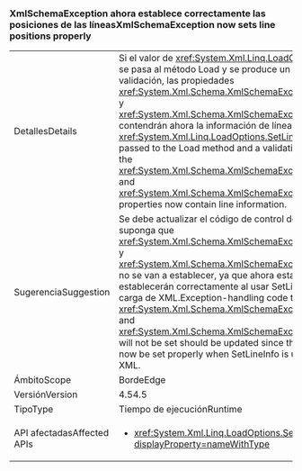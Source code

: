 ### <a name="xmlschemaexception-now-sets-line-positions-properly"></a><span data-ttu-id="a2230-101">XmlSchemaException ahora establece correctamente las posiciones de las líneas</span><span class="sxs-lookup"><span data-stu-id="a2230-101">XmlSchemaException now sets line positions properly</span></span>

|   |   |
|---|---|
|<span data-ttu-id="a2230-102">Detalles</span><span class="sxs-lookup"><span data-stu-id="a2230-102">Details</span></span>|<span data-ttu-id="a2230-103">Si el valor de <xref:System.Xml.Linq.LoadOptions.SetLineInfo> se pasa al método Load y se produce un error de validación, las propiedades <xref:System.Xml.Schema.XmlSchemaException.LineNumber> y <xref:System.Xml.Schema.XmlSchemaException.LinePosition> contendrán ahora la información de línea.</span><span class="sxs-lookup"><span data-stu-id="a2230-103">If the <xref:System.Xml.Linq.LoadOptions.SetLineInfo> value is passed to the Load method and a validation error occurs, the <xref:System.Xml.Schema.XmlSchemaException.LineNumber> and <xref:System.Xml.Schema.XmlSchemaException.LinePosition> properties now contain line information.</span></span>|
|<span data-ttu-id="a2230-104">Sugerencia</span><span class="sxs-lookup"><span data-stu-id="a2230-104">Suggestion</span></span>|<span data-ttu-id="a2230-105">Se debe actualizar el código de control de excepciones que suponga que <xref:System.Xml.Schema.XmlSchemaException.LineNumber> y <xref:System.Xml.Schema.XmlSchemaException.LinePosition> no se van a establecer, ya que ahora estas propiedades se establecerán correctamente al usar SetLineInfo durante la carga de XML.</span><span class="sxs-lookup"><span data-stu-id="a2230-105">Exception-handling code that assumes <xref:System.Xml.Schema.XmlSchemaException.LineNumber> and <xref:System.Xml.Schema.XmlSchemaException.LinePosition> will not be set should be updated since these properties will now be set properly when SetLineInfo is used while loading XML.</span></span>|
|<span data-ttu-id="a2230-106">Ámbito</span><span class="sxs-lookup"><span data-stu-id="a2230-106">Scope</span></span>|<span data-ttu-id="a2230-107">Borde</span><span class="sxs-lookup"><span data-stu-id="a2230-107">Edge</span></span>|
|<span data-ttu-id="a2230-108">Versión</span><span class="sxs-lookup"><span data-stu-id="a2230-108">Version</span></span>|<span data-ttu-id="a2230-109">4.5</span><span class="sxs-lookup"><span data-stu-id="a2230-109">4.5</span></span>|
|<span data-ttu-id="a2230-110">Tipo</span><span class="sxs-lookup"><span data-stu-id="a2230-110">Type</span></span>|<span data-ttu-id="a2230-111">Tiempo de ejecución</span><span class="sxs-lookup"><span data-stu-id="a2230-111">Runtime</span></span>|
|<span data-ttu-id="a2230-112">API afectadas</span><span class="sxs-lookup"><span data-stu-id="a2230-112">Affected APIs</span></span>|<ul><li><xref:System.Xml.Linq.LoadOptions.SetLineInfo?displayProperty=nameWithType></li></ul>|

